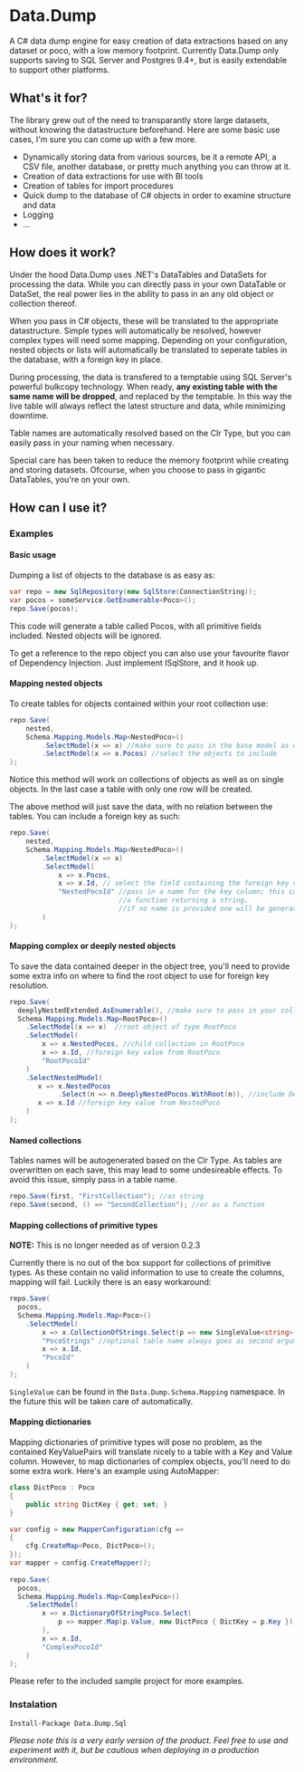 # Data.Dump
A C# data dump engine for easy creation of data extractions based on any dataset or poco, with a low memory footprint.
Currently Data.Dump only supports saving to SQL Server and Postgres 9.4+, but is easily extendable to support other platforms.

## What's it for?
The library grew out of the need to transparantly store large datasets, without knowing the datastructure beforehand. 
Here are some basic use cases, I'm sure you can come up with a few more.

* Dynamically storing data from various sources, be it a remote API, a CSV file, another database, or pretty much anything you can throw at it. 
* Creation of data extractions for use with BI tools
* Creation of tables for import procedures 
* Quick dump to the database of C# objects in order to examine structure and data
* Logging 
* ...

## How does it work?
Under the hood Data.Dump uses .NET's DataTables and DataSets for processing the data. While you can directly pass in your own DataTable or DataSet, the real power lies in the ability to pass in an any old object or collection thereof.

When you pass in C# objects, these will be translated to the appropriate datastructure. Simple types will automatically be resolved, however complex types will need some mapping. Depending on your configuration, nested objects or lists will automatically be translated to seperate tables in the database, with a foreign key in place. 

During processing, the data is transfered to a temptable using SQL Server's powerful bulkcopy technology. When ready, **any existing table with the same name will be dropped**, and replaced by the temptable. In this way the live table will always reflect the latest structure and data, while minimizing downtime. 

Table names are automatically resolved based on the Clr Type, but you can easily pass in your naming when necessary.

Special care has been taken to reduce the memory footprint while creating and storing datasets. Ofcourse, when you choose to pass in gigantic DataTables, you're on your own.

## How can I use it?
### Examples
#### Basic usage
Dumping a list of objects to the database is as easy as:
```c#
var repo = new SqlRepository(new SqlStore(ConnectionString));
var pocos = someService.GetEnumerable<Poco>();
repo.Save(pocos);
```
This code will generate a table called Pocos, with all primitive fields included. Nested objects will be ignored. 


To get a reference to the repo object you can also use your favourite flavor of Dependency Injection. Just implement ISqlStore, and it hook up.

#### Mapping nested objects
To create tables for objects contained within your root collection use:
```c#
repo.Save(
    nested, 
    Schema.Mapping.Models.Map<NestedPoco>()
        .SelectModel(x => x) //make sure to pass in the base model as well, or it won't get saved
        .SelectModel(x => x.Pocos) //select the objects to include
);
```
Notice this method will work on collections of objects as well as on single objects. In the last case a table with only one row will be created.

The above method will just save the data, with no relation between the tables. You can include a foreign key as such:
```c#
repo.Save(
    nested, 
    Schema.Mapping.Models.Map<NestedPoco>()
        .SelectModel(x => x)
        .SelectModel(
            x => x.Pocos,
            x => x.Id, // select the field containing the foreign key value 
            "NestedPocoId" //pass in a name for the key column; this can be a string or 
                           //a function returning a string.
                           //if no name is provided one will be generated;  
        )
);
```

#### Mapping complex or deeply nested objects
To save the data contained deeper in the object tree, you'll need to provide some extra info on where to find the root object to use for foreign key resolution.
```c#
repo.Save(
  deeplyNestedExtended.AsEnumerable(), //make sure to pass in your collections as enumerable 
  Schema.Mapping.Models.Map<RootPoco>()
    .SelectModel(x => x)  //root object of type RootPoco
    .SelectModel(
        x => x.NestedPocos, //child collection in RootPoco
        x => x.Id, //foreign key value from RootPoco
        "RootPocoId"
    )
    .SelectNestedModel(
       x => x.NestedPocos
            .Select(n => n.DeeplyNestedPocos.WithRoot(n)), //include DeeplyNestedPocos with a NestedPoco root
       x => x.Id //foreign key value from NestedPoco
    )
);
```

#### Named collections
Tables names will be autogenerated based on the Clr Type. As tables are overwritten on each save, this may lead to some undesireable effects. To avoid this issue, simply pass in a table name.
```c#
repo.Save(first, "FirstCollection"); //as string
repo.Save(second, () => "SecondCollection"); //or as a function
```

#### Mapping collections of primitive types
**NOTE:** This is no longer needed as of version 0.2.3

Currently there is no out of the box support for collections of primitive types. As these contain no valid information to use to create the columns, mapping will fail. Luckily there is an easy workaround:
```c#
repo.Save(
  pocos,
  Schema.Mapping.Models.Map<Poco>()
    .SelectModel(
        x => x.CollectionOfStrings.Select(p => new SingleValue<string>(p)),
        "PocoStrings" //optional table name always goes as second argument
        x => x.Id, 
        "PocoId"
    )
);
```
```SingleValue``` can be found in the ```Data.Dump.Schema.Mapping``` namespace. In the future this will be taken care of automatically.

#### Mapping dictionaries
Mapping dictionaries of primitive types will pose no problem, as the contained KeyValuePairs will translate nicely to a table with a Key and Value column. However, to map dictionaries of complex objects, you'll need to do some extra work. Here's an example using AutoMapper:
```c#
class DictPoco : Poco
{
    public string DictKey { get; set; }
}

var config = new MapperConfiguration(cfg =>
{
    cfg.CreateMap<Poco, DictPoco>();
});
var mapper = config.CreateMapper();
  
repo.Save(
  pocos,
  Schema.Mapping.Models.Map<ComplexPoco>()
    .SelectModel(
        x => x.DictionaryOfStringPoco.Select(
            p => mapper.Map(p.Value, new DictPoco { DictKey = p.Key })
        ),
        x => x.Id,
        "ComplexPocoId"
    )
);  
```

Please refer to the included sample project for more examples.

### Instalation
```
Install-Package Data.Dump.Sql 
```

*Please note this is a very early version of the product. Feel free to use and experiment with it, but be cautious when deploying in a production environment.*
